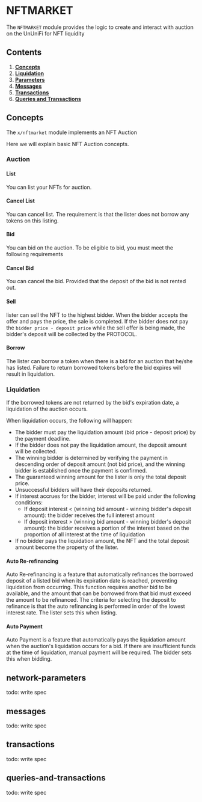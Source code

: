 # NFTMARKET

The ``NFTMARKET`` module provides the logic to create and interact with auction on the UnUniFi for NFT liquidity

## Contents

1. **[Concepts](#concepts)**
2. **[Liquidation](#Liquidation)**
4. **[Parameters](#network-parameters)**
5. **[Messages](#messages)**
6. **[Transactions](#transactions)**
7. **[Queries and Transactions](#queries-and-transactions)**

## Concepts

The `x/nftmarket` module implements an NFT Auction

Here we will explain basic NFT Auction concepts.

### Auction

#### List

You can list your NFTs for auction.

#### Cancel List

You can cancel list.
The requirement is that the lister does not borrow any tokens on this listing.

#### Bid

You can bid on the auction.
To be eligible to bid, you must meet the following requirements
<!-- todo: write bidding formula -->

#### Cancel Bid

You can cancel the bid.
Provided that the deposit of the bid is not rented out.

#### Sell

lister can sell the NFT to the highest bidder.
When the bidder accepts the offer and pays the price, the sale is completed.
If the bidder does not pay the `bidder price - deposit price` while the sell offer is being made, the bidder's deposit will be collected by the PROTOCOL.

#### Borrow

The lister can borrow a token when there is a bid for an auction that he/she has listed.
Failure to return borrowed tokens before the bid expires will result in liquidation.

### Liquidation
If the borrowed tokens are not returned by the bid's expiration date, a liquidation of the auction occurs.

When liquidation occurs, the following will happen:

- The bidder must pay the liquidation amount (bid price - deposit price) by the payment deadline.
- If the bidder does not pay the liquidation amount, the deposit amount will be collected.
- The winning bidder is determined by verifying the payment in descending order of deposit amount (not bid price), and the winning bidder is established once the payment is confirmed.
- The guaranteed winning amount for the lister is only the total deposit price.
- Unsuccessful bidders will have their deposits returned.
- If interest accrues for the bidder, interest will be paid under the following conditions:
  - If deposit interest < (winning bid amount - winning bidder's deposit amount): the bidder receives the full interest amount
  - If deposit interest > (winning bid amount - winning bidder's deposit amount): the bidder receives a portion of the interest based on the proportion of all interest at the time of liquidation
- If no bidder pays the liquidation amount, the NFT and the total deposit amount become the property of the lister.

#### Auto Re-refinancing

Auto Re-refinancing is a feature that automatically refinances the borrowed deposit of a listed bid when its expiration date is reached, preventing liquidation from occurring. This function requires another bid to be available, and the amount that can be borrowed from that bid must exceed the amount to be refinanced. The criteria for selecting the deposit to refinance is that the auto refinancing is performed in order of the lowest interest rate.
The lister sets this when listing.

#### Auto Payment

Auto Payment is a feature that automatically pays the liquidation amount when the auction's liquidation occurs for a bid. If there are insufficient funds at the time of liquidation, manual payment will be required.
The bidder sets this when bidding.



## network-parameters

todo: write spec
## messages

todo: write spec

## transactions

todo: write spec

## queries-and-transactions

todo: write spec